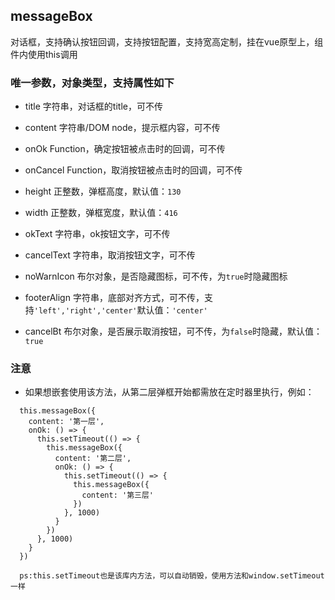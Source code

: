 ## messageBox
对话框，支持确认按钮回调，支持按钮配置，支持宽高定制，挂在vue原型上，组件内使用this调用

### 唯一参数，对象类型，支持属性如下
* title 字符串，对话框的title，可不传

* content 字符串/DOM node，提示框内容，可不传

* onOk Function，确定按钮被点击时的回调，可不传

* onCancel Function，取消按钮被点击时的回调，可不传

* height 正整数，弹框高度，默认值：`130`

* width 正整数，弹框宽度，默认值：`416`

* okText 字符串，ok按钮文字，可不传

* cancelText 字符串，取消按钮文字，可不传

* noWarnIcon 布尔对象，是否隐藏图标，可不传，为`true`时隐藏图标

* footerAlign 字符串，底部对齐方式，可不传，支持`'left','right','center'`默认值：`'center'`

* cancelBt 布尔对象，是否展示取消按钮，可不传，为`false`时隐藏，默认值：`true`

### 注意
* 如果想嵌套使用该方法，从第二层弹框开始都需放在定时器里执行，例如：
```
  this.messageBox({
    content: '第一层',
    onOk: () => {
      this.setTimeout(() => {
        this.messageBox({
          content: '第二层',
          onOk: () => {
            this.setTimeout(() => {
              this.messageBox({
                content: '第三层'
              })
            }, 1000)
          }
        })
      }, 1000)
    }
  })
  
  ps:this.setTimeout也是该库内方法，可以自动销毁，使用方法和window.setTimeout一样
```